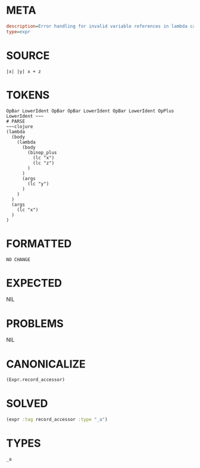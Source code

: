 # META
~~~ini
description=Error handling for invalid variable references in lambda captures
type=expr
~~~
# SOURCE
~~~roc
|x| |y| x + z
~~~
# TOKENS
~~~text
OpBar LowerIdent OpBar OpBar LowerIdent OpBar LowerIdent OpPlus LowerIdent ~~~
# PARSE
~~~clojure
(lambda
  (body
    (lambda
      (body
        (binop_plus
          (lc "x")
          (lc "z")
        )
      )
      (args
        (lc "y")
      )
    )
  )
  (args
    (lc "x")
  )
)
~~~
# FORMATTED
~~~roc
NO CHANGE
~~~
# EXPECTED
NIL
# PROBLEMS
NIL
# CANONICALIZE
~~~clojure
(Expr.record_accessor)
~~~
# SOLVED
~~~clojure
(expr :tag record_accessor :type "_a")
~~~
# TYPES
~~~roc
_a
~~~
